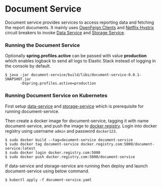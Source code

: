Document Service
=============

Document service provides services to access reporting data and fetching the report documents.
It mainly uses [OpenFeign Clients](https://github.com/OpenFeign/feign) and [Netflix Hystrix](https://github.com/Netflix/Hystrix) circuit breakers to invoke [Data Service](../data-service/README.md) and [Storage Service](../storage-service/README.md).
   
### Running the Document Service

Optionally **spring.profiles.active** can be passed with value **production** which enables logback to send all logs to Elastic Stack instead of logging in the console by default.

    $ java -jar document-service/build/libs/document-service-0.0.1-SNAPSHOT.jar
		   -Dspring.profiles.active=production

### Running Document Service on Kubernetes

First setup [data-service](../data-service/README.md) and [storage-service](../storage-service/README.md) which is prerequisite for running document-service.
 
Then create a docker image for document-service, tagging it with name document-service, and push the image to [docker registry](../readme/Docker_Registry.md). Login into docker registry using username `admin` and password `docker123`.

    $ sudo docker build --tag=document-service document-service
    $ sudo docker tag document-service docker.registry.com:5000/document-service:latest
    $ sudo docker login docker.registry.com:5000
    $ sudo docker push docker.registry.com:5000/document-service
    
If data-service and storage-service are running then deploy and launch document-service using below command.

    $ kubectl apply -f document-service.yaml
